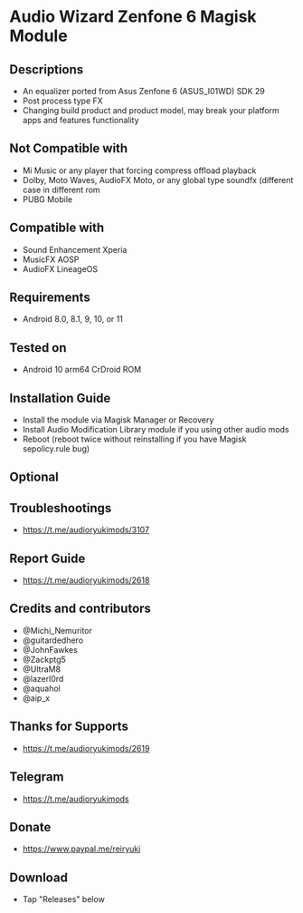 # Audio Wizard Zenfone 6 Magisk Module

## Descriptions
- An equalizer ported from Asus Zenfone 6 (ASUS_I01WD) SDK 29
- Post process type FX
- Changing build product and product model, may break your platform apps and features functionality

## Not Compatible with
- Mi Music or any player that forcing compress offload playback
- Dolby, Moto Waves, AudioFX Moto, or any global type soundfx (different case in different rom
- PUBG Mobile

## Compatible with
- Sound Enhancement Xperia
- MusicFX AOSP
- AudioFX LineageOS

## Requirements
- Android 8.0, 8.1, 9, 10, or 11

## Tested on
- Android 10 arm64 CrDroid ROM

## Installation Guide
- Install the module via Magisk Manager or Recovery
- Install Audio Modification Library module if you using other audio mods
- Reboot (reboot twice without reinstalling if you have Magisk sepolicy.rule bug)

## Optional

## Troubleshootings
- https://t.me/audioryukimods/3107

## Report Guide
- https://t.me/audioryukimods/2618

## Credits and contributors
- @Michi_Nemuritor
- @guitardedhero
- @JohnFawkes
- @Zackptg5
- @UltraM8
- @lazerl0rd
- @aquahol
- @aip_x

## Thanks for Supports
- https://t.me/audioryukimods/2619

## Telegram
- https://t.me/audioryukimods

## Donate
- https://www.paypal.me/reiryuki

## Download
- Tap "Releases" below
